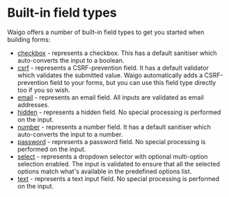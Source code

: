 # Built-in field types

Waigo offers a number of built-in field types to get you started when building forms:

* [checkbox](https://github.com/waigo/waigo/blob/master/src/support/forms/fields/checkbox.js) - represents a checkbox. This has a default sanitiser which auto-converts the input to a boolean.
* [csrf](https://github.com/waigo/waigo/blob/master/src/support/forms/fields/csrf.js) - represents a CSRF-prevention field. It has a default validator which validates the submitted value. Waigo automatically adds a CSRF-prevention field to your forms, but you can use this field type directly too if you so wish.
* [email](https://github.com/waigo/waigo/blob/master/src/support/forms/fields/email.js) - represents an email field. All inputs are validated as email addresses.
* [hidden](https://github.com/waigo/waigo/blob/master/src/support/forms/fields/hidden.js) - represents a hidden field. No special processing is performed on the input.
* [number](https://github.com/waigo/waigo/blob/master/src/support/forms/fields/number.js) - represents a number field. It has a default sanitiser which auto-converts the input to a number.
* [password](https://github.com/waigo/waigo/blob/master/src/support/forms/fields/password.js) - represents a password field. No special processing is performed on the input.
* [select](https://github.com/waigo/waigo/blob/master/src/support/forms/fields/select.js) - represents a dropdown selector with optional multi-option selection enabled. The input is validated to ensure that all the selected options match what's available in the predefined options list.
* [text](https://github.com/waigo/waigo/blob/master/src/support/forms/fields/text.js) - represents a text input field. No special processing is performed on the input.
